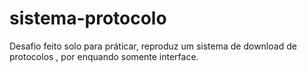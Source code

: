 # sistema-protocolo
Desafio feito solo para práticar, reproduz um sistema de download de protocolos , por enquando somente interface.
